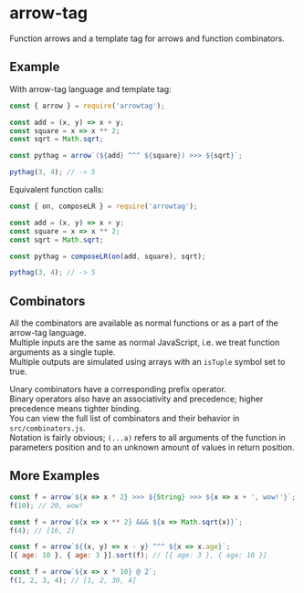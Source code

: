 # arrow-tag

Function arrows and a template tag for arrows and function combinators.

## Example

With arrow-tag language and template tag:
```js
const { arrow } = require('arrowtag');

const add = (x, y) => x + y;
const square = x => x ** 2;
const sqrt = Math.sqrt;

const pythag = arrow`(${add} ^^^ ${square}) >>> ${sqrt}`;

pythag(3, 4); // -> 5
```

Equivalent function calls:
```js
const { on, composeLR } = require('arrowtag');

const add = (x, y) => x + y;
const square = x => x ** 2;
const sqrt = Math.sqrt;

const pythag = composeLR(on(add, square), sqrt);

pythag(3, 4); // -> 5
```

## Combinators

All the combinators are available as normal functions or as a part of the arrow-tag language.  
Multiple inputs are the same as normal JavaScript, i.e. we treat function arguments as a single tuple.  
Multiple outputs are simulated using arrays with an `isTuple` symbol set to true.  

Unary combinators have a corresponding prefix operator.  
Binary operators also have an associativity and precedence; higher precedence means tighter binding.  
You can view the full list of combinators and their behavior in `src/combinators.js`.  
Notation is fairly obvious; `(...a)` refers to all arguments of the function in parameters position and to an unknown amount of values in return position.  

## More Examples

```js
const f = arrow`${x => x * 2} >>> ${String} >>> ${x => x + ', wow!'}`;
f(10); // 20, wow!
```

```js
const f = arrow`${x => x ** 2} &&& ${x => Math.sqrt(x)}`;
f(4); // [16, 2]
```

```js
const f = arrow`${(x, y) => x - y} ^^^ ${x => x.age}`;
[{ age: 10 }, { age: 3 }].sort(f); // [{ age: 3 }, { age: 10 }]
```

```js
const f = arrow`${x => x * 10} @ 2`;
f(1, 2, 3, 4); // [1, 2, 30, 4]
```

